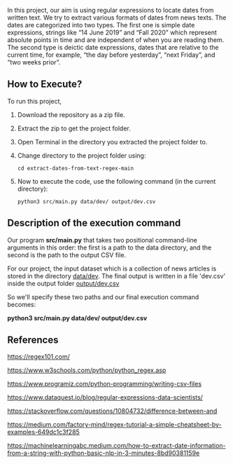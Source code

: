 In this project, our aim is using regular expressions to locate dates from written text. We try to extract various formats of dates from news texts. The dates are categorized into two types. The first one is simple date expressions, strings like “14 June 2019” and “Fall 2020” which represent absolute points in time and are independent of when you are reading them. The second type is deictic date expressions, dates that are relative to the current time, for example, “the day before yesterday”, “next Friday”, and “two weeks prior”.


## How to Execute?

To run this project,

1. Download the repository as a zip file.
2. Extract the zip to get the project folder.
3. Open Terminal in the directory you extracted the project folder to. 
4. Change directory to the project folder using:

    `cd extract-dates-from-text-regex-main`
 
5. Now to execute the code, use the following command (in the current directory):

    `python3 src/main.py data/dev/ output/dev.csv`

## Description of the execution command

Our program **src/main.py** that takes two positional command-line arguments in this order: the first is a path to the data directory, and the second is the path to the output CSV file. 

For our project, the input dataset which is a collection of news articles is stored in the directory [data/dev](data/dev).
The final output is written in a file 'dev.csv' inside the output folder [output/dev.csv](output/dev.csv)

So we'll specify these two paths and our final execution command becomes:

**python3 src/main.py data/dev/ output/dev.csv**

## References

https://regex101.com/

https://www.w3schools.com/python/python_regex.asp

https://www.programiz.com/python-programming/writing-csv-files

https://www.dataquest.io/blog/regular-expressions-data-scientists/

https://stackoverflow.com/questions/10804732/difference-between-and

https://medium.com/factory-mind/regex-tutorial-a-simple-cheatsheet-by-examples-649dc1c3f285

https://machinelearningabc.medium.com/how-to-extract-date-information-from-a-string-with-python-basic-nlp-in-3-minutes-8bd90381159e
